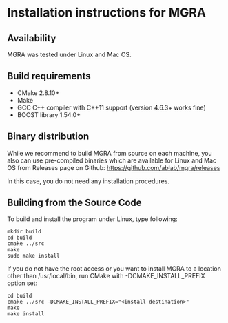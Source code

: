Installation instructions for MGRA
==================================
Availability
------------
MGRA was tested under Linux and Mac OS.

Build requirements
------------------
* CMake 2.8.10+
* Make
* GCC C++ compiler with C++11 support (version 4.6.3+ works fine)
* BOOST library 1.54.0+

Binary distribution
-------------------
While we recommend to build MGRA from source on each machine, you also can
use pre-compiled binaries which are available for Linux and Mac OS from 
Releases page on Github: https://github.com/ablab/mgra/releases

In this case, you do not need any installation procedures.

Building from the Source Code
-----------------------------
To build and install the program under Linux, type following:

	mkdir build
	cd build
	cmake ../src
	make
	sudo make install 

If you do not have the root access or you want to install MGRA to a
location other than /usr/local/bin, run CMake with -DCMAKE_INSTALL_PREFIX
option set:

	cd build
	cmake ../src -DCMAKE_INSTALL_PREFIX="<install destination>"
	make
	make install

